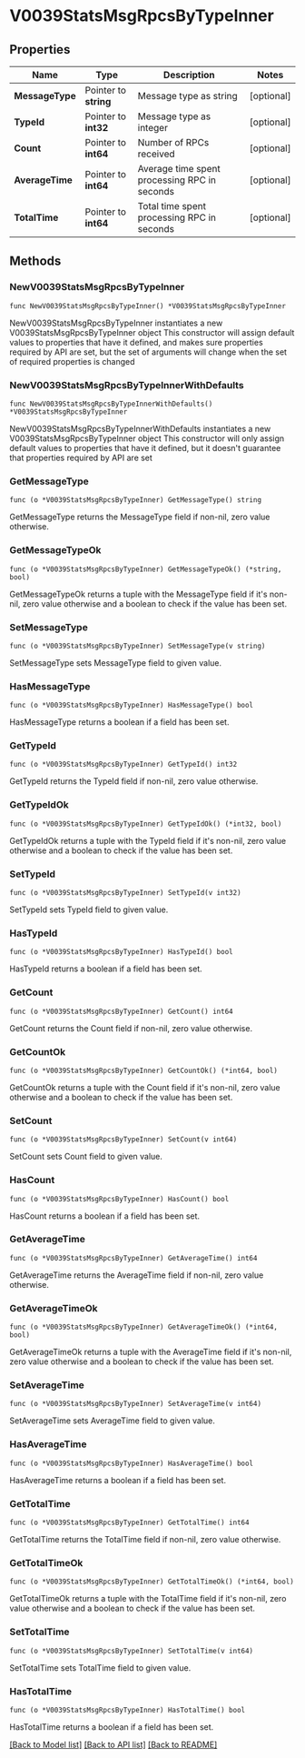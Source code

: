# V0039StatsMsgRpcsByTypeInner

## Properties

Name | Type | Description | Notes
------------ | ------------- | ------------- | -------------
**MessageType** | Pointer to **string** | Message type as string | [optional] 
**TypeId** | Pointer to **int32** | Message type as integer | [optional] 
**Count** | Pointer to **int64** | Number of RPCs received | [optional] 
**AverageTime** | Pointer to **int64** | Average time spent processing RPC in seconds | [optional] 
**TotalTime** | Pointer to **int64** | Total time spent processing RPC in seconds | [optional] 

## Methods

### NewV0039StatsMsgRpcsByTypeInner

`func NewV0039StatsMsgRpcsByTypeInner() *V0039StatsMsgRpcsByTypeInner`

NewV0039StatsMsgRpcsByTypeInner instantiates a new V0039StatsMsgRpcsByTypeInner object
This constructor will assign default values to properties that have it defined,
and makes sure properties required by API are set, but the set of arguments
will change when the set of required properties is changed

### NewV0039StatsMsgRpcsByTypeInnerWithDefaults

`func NewV0039StatsMsgRpcsByTypeInnerWithDefaults() *V0039StatsMsgRpcsByTypeInner`

NewV0039StatsMsgRpcsByTypeInnerWithDefaults instantiates a new V0039StatsMsgRpcsByTypeInner object
This constructor will only assign default values to properties that have it defined,
but it doesn't guarantee that properties required by API are set

### GetMessageType

`func (o *V0039StatsMsgRpcsByTypeInner) GetMessageType() string`

GetMessageType returns the MessageType field if non-nil, zero value otherwise.

### GetMessageTypeOk

`func (o *V0039StatsMsgRpcsByTypeInner) GetMessageTypeOk() (*string, bool)`

GetMessageTypeOk returns a tuple with the MessageType field if it's non-nil, zero value otherwise
and a boolean to check if the value has been set.

### SetMessageType

`func (o *V0039StatsMsgRpcsByTypeInner) SetMessageType(v string)`

SetMessageType sets MessageType field to given value.

### HasMessageType

`func (o *V0039StatsMsgRpcsByTypeInner) HasMessageType() bool`

HasMessageType returns a boolean if a field has been set.

### GetTypeId

`func (o *V0039StatsMsgRpcsByTypeInner) GetTypeId() int32`

GetTypeId returns the TypeId field if non-nil, zero value otherwise.

### GetTypeIdOk

`func (o *V0039StatsMsgRpcsByTypeInner) GetTypeIdOk() (*int32, bool)`

GetTypeIdOk returns a tuple with the TypeId field if it's non-nil, zero value otherwise
and a boolean to check if the value has been set.

### SetTypeId

`func (o *V0039StatsMsgRpcsByTypeInner) SetTypeId(v int32)`

SetTypeId sets TypeId field to given value.

### HasTypeId

`func (o *V0039StatsMsgRpcsByTypeInner) HasTypeId() bool`

HasTypeId returns a boolean if a field has been set.

### GetCount

`func (o *V0039StatsMsgRpcsByTypeInner) GetCount() int64`

GetCount returns the Count field if non-nil, zero value otherwise.

### GetCountOk

`func (o *V0039StatsMsgRpcsByTypeInner) GetCountOk() (*int64, bool)`

GetCountOk returns a tuple with the Count field if it's non-nil, zero value otherwise
and a boolean to check if the value has been set.

### SetCount

`func (o *V0039StatsMsgRpcsByTypeInner) SetCount(v int64)`

SetCount sets Count field to given value.

### HasCount

`func (o *V0039StatsMsgRpcsByTypeInner) HasCount() bool`

HasCount returns a boolean if a field has been set.

### GetAverageTime

`func (o *V0039StatsMsgRpcsByTypeInner) GetAverageTime() int64`

GetAverageTime returns the AverageTime field if non-nil, zero value otherwise.

### GetAverageTimeOk

`func (o *V0039StatsMsgRpcsByTypeInner) GetAverageTimeOk() (*int64, bool)`

GetAverageTimeOk returns a tuple with the AverageTime field if it's non-nil, zero value otherwise
and a boolean to check if the value has been set.

### SetAverageTime

`func (o *V0039StatsMsgRpcsByTypeInner) SetAverageTime(v int64)`

SetAverageTime sets AverageTime field to given value.

### HasAverageTime

`func (o *V0039StatsMsgRpcsByTypeInner) HasAverageTime() bool`

HasAverageTime returns a boolean if a field has been set.

### GetTotalTime

`func (o *V0039StatsMsgRpcsByTypeInner) GetTotalTime() int64`

GetTotalTime returns the TotalTime field if non-nil, zero value otherwise.

### GetTotalTimeOk

`func (o *V0039StatsMsgRpcsByTypeInner) GetTotalTimeOk() (*int64, bool)`

GetTotalTimeOk returns a tuple with the TotalTime field if it's non-nil, zero value otherwise
and a boolean to check if the value has been set.

### SetTotalTime

`func (o *V0039StatsMsgRpcsByTypeInner) SetTotalTime(v int64)`

SetTotalTime sets TotalTime field to given value.

### HasTotalTime

`func (o *V0039StatsMsgRpcsByTypeInner) HasTotalTime() bool`

HasTotalTime returns a boolean if a field has been set.


[[Back to Model list]](../README.md#documentation-for-models) [[Back to API list]](../README.md#documentation-for-api-endpoints) [[Back to README]](../README.md)


